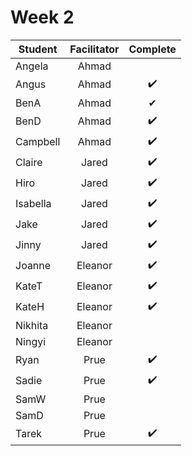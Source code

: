 # Week 2

| Student | Facilitator | Complete |
| ------- | :---------: | :------: |
| Angela |   Ahmad        |        |
| Angus |       Ahmad         |  ✔️     |
| BenA |  Ahmad               |  ✔  |
| BenD |  Ahmad            |    ✔️ |
| Campbell |     Ahmad          | ✔️       |
| Claire |    Jared            |    ✔️      |
| Hiro |      Jared         |      ✔️    |
| Isabella |   Jared             |  ✔️    |
| Jake |      Jared          |    ✔️  |
| Jinny |     Jared           |  ✔️ |
| Joanne |       Eleanor         | ✔️     |
| KateT |      Eleanor          | ✔️     |
| KateH |  Eleanor              | ✔️     |
| Nikhita |     Eleanor           |      |
| Ningyi |     Eleanor           |     |
| Ryan |      Prue          |  ✔️  |
| Sadie |     Prue           |  ✔️   |
| SamW |      Prue          |     |
| SamD |      Prue          |     |
| Tarek |     Prue          |  ✔️   |

<!-- ✔️ or ❌ -->
